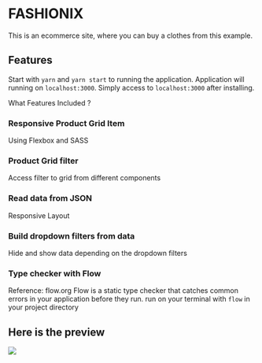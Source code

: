 FASHIONIX
====

This is an ecommerce site, where you can buy a clothes from this example.

Features
----

Start with `yarn` and `yarn start` to running the application.
Application will running on `localhost:3000`.
Simply access to `localhost:3000` after installing.

What Features Included ?

### Responsive Product Grid Item
Using Flexbox and SASS

### Product Grid filter
Access filter to grid from different components

### Read data from JSON
Responsive Layout

### Build dropdown filters from data
Hide and show data depending on the dropdown filters

### Type checker with Flow
Reference: flow.org
Flow is a static type checker that catches common errors in your application before they run.
run on your terminal with `flow` in your project directory

Here is the preview
----

![](fashionix.gif)
